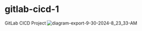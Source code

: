 # gitlab-cicd-1
GitLab CICD Project
![diagram-export-9-30-2024-8_23_33-AM](https://github.com/user-attachments/assets/f1ae4017-2fa7-447e-80fd-4c004ddbcdeb)
